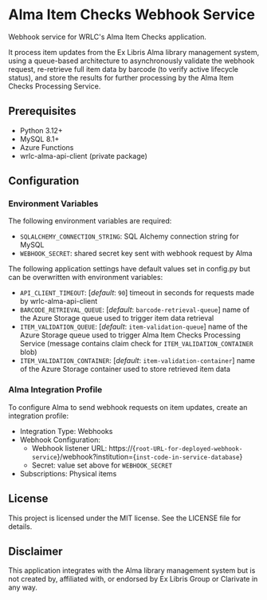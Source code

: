 # Alma Item Checks Webhook Service
 
Webhook service for WRLC's Alma Item Checks application. 
 
It process item updates from the Ex Libris Alma library management system, using a queue-based architecture to asynchronously validate the webhook request, re-retrieve full item data by barcode (to verify active lifecycle status), and store the results for further processing by the Alma Item Checks Processing Service.
 
 ## Prerequisites

*   Python 3.12+
*   MySQL 8.1+
*   Azure Functions
*   wrlc-alma-api-client (private package)

## Configuration

### Environment Variables

The following environment variables are required:

*   `SQLALCHEMY_CONNECTION_STRING`: SQL Alchemy connection string for MySQL
*   `WEBHOOK_SECRET`: shared secret key sent with webhook request by Alma

The following application settings have default values set in config.py but can be overwritten with environment variables:

*   `API_CLIENT_TIMEOUT`: [_default_: `90`] timeout in seconds for requests made by wrlc-alma-api-client
*   `BARCODE_RETRIEVAL_QUEUE`: [_default_: `barcode-retrieval-queue`] name of the Azure Storage queue used to trigger item data retrieval
*   `ITEM_VALIDATION_QUEUE`: [_default_: `item-validation-queue`] name of the Azure Storage queue used to trigger Alma Item Checks Processing Service (message contains claim check for `ITEM_VALIDATION_CONTAINER` blob)
*   `ITEM_VALIDATION_CONTAINER`: [_default_: `item-validation-container`] name of the Azure Storage container used to store retrieved item data

### Alma Integration Profile

To configure Alma to send webhook requests on item updates, create an integration profile:

* Integration Type: Webhooks
* Webhook Configuration:
  * Webhook listener URL: https://{`root-URL-for-deployed-webhook-service`}/webhook?institution={`inst-code-in-service-database`}
  * Secret: value set above for `WEBHOOK_SECRET`
* Subscriptions: Physical items

## License

This project is licensed under the MIT license. See the LICENSE file for details.

## Disclaimer

This application integrates with the Alma library management system but is not created by, affiliated with, or endorsed by Ex Libris Group or Clarivate in any way.
